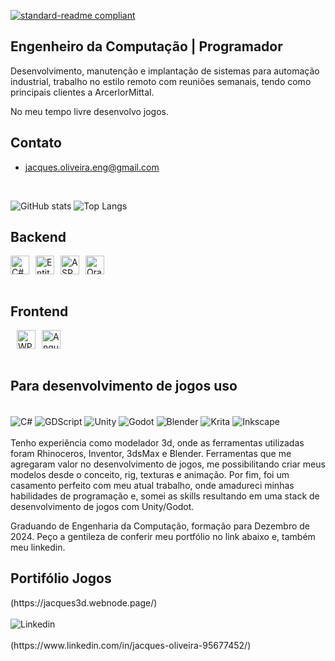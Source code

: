 [![standard-readme compliant](https://img.shields.io/badge/readme%20style-standard-brightgreen.svg?style=flat-square)](https://github.com/jacques-oliveira/standard-readme)
<div class="container">
    
## Engenheiro da Computação | Programador
Desenvolvimento, manutenção e implantação de sistemas para automação industrial, trabalho
no estilo remoto com reuniões semanais, tendo como principais clientes a ArcerlorMittal.<br/>

No meu tempo livre desenvolvo jogos.

## Contato
- jacques.oliveira.eng@gmail.com
<br/>

![GitHub stats](https://github-readme-stats-jacques.vercel.app/api?username=jacques-oliveira&show_icons=true&theme=github_dark_dimmed&count_private=true)  ![Top Langs](https://github-readme-stats-jacques.vercel.app/api/top-langs/?username=jacques-oliveira&layout=compact&count_private=true&theme=github_dark_dimmed&hide=JavaScript,ShaderLab,HLSL,Shell,PowerShell,Roff,MakeFile,CMake,jupyter%20notebook)  

## Backend 

<div style="display: flex; align-items: center; height: 30px;">
    <img src="https://img.shields.io/badge/C%23-00599C?style=flat-square&logo=csharp&logoColor=white" alt="C#" style="height: 30px;"/>
    <img src="https://img.shields.io/badge/Entity%20Framework-8.0-green?style=flat-square" alt="Entity Framework" style="height: 30px; margin-left: 10px;"/>
    <img src="https://img.shields.io/badge/ASP.NET%20Core-8.0-blue?style=flat-square" alt="ASP.NET Core" style="height: 30px; margin-left: 10px;"/>
    <img src="https://img.shields.io/badge/Oracle-F80000?style=flat-square&logo=oracle&logoColor=white" alt="Oracle" style="height: 30px; margin-left: 10px;"/>
</div>

<br/>
<h2>Frontend</h2>
<div style="display: flex; align-items: center; height: 30px;">
    <img src="https://img.shields.io/badge/WPF-5.0-4B8BBE?style=flat-square" alt="WPF" style="height: 30px; margin-left: 10px;"/>
    <img src="https://img.shields.io/badge/Angular-18.0-red?style=flat-square&logo=angular&logoColor=white" alt="Angular" style="height: 30px; margin-left: 10px;"/>
</div>

<br/>
<h2>Para desenvolvimento de jogos uso</h2>
<div style="display: inline_block"><br/>
  <img align="center" alt="C#" src="https://img.shields.io/badge/C%23-239120?style=for-the-badge&logo=c-sharp&logoColor=white"/>  
  <img align="center" alt="GDScript" src="https://img.shields.io/badge/GDScript-white?style=for-the-badge&color=blue"/>  
  <img align="center" alt="Unity" src="https://img.shields.io/badge/Unity-100000?style=for-the-badge&logo=unity&logoColor=white"/>  
  <img align="center" alt="Godot" src="https://img.shields.io/badge/GODOT-%23000000.svg?style=for-the-badge&logo=godot-engine"/>  
  <img align="center" alt="Blender" src="https://img.shields.io/badge/blender-%23F5792A.svg?style=for-the-badge&logo=blender&logoColor=white"/> 
  <img align="center" alt="Krita" src="https://img.shields.io/badge/Krita-203759?style=for-the-badge&logo=krita&logoColor=EEF37B"/>
  <img align="center" alt="Inkscape" src="https://img.shields.io/badge/Inkscape-000000?style=for-the-badge&logo=Inkscape&logoColor=white"/>  
</div><br/>  
  Tenho experiência como modelador 3d, onde as ferramentas utilizadas
  foram Rhinoceros, Inventor, 3dsMax e Blender. Ferramentas que me agregaram
  valor no desenvolvimento de jogos, me possibilitando criar meus modelos desde
  o conceito, rig, texturas e animação.
  Por fim, foi um casamento perfeito com meu atual trabalho, onde amadureci minhas
  habilidades de programação e, somei as skills resultando em uma stack de
  desenvolvimento de jogos com Unity/Godot. 

  Graduando de Engenharia da Computação, formação para Dezembro de 2024.
  Peço a gentileza de conferir meu portfólio no link abaixo e,
  também meu linkedin.
<h2>Portifólio Jogos</h2>
(https://jacques3d.webnode.page/)<br/>

<div style="display: inline_block"><br/>
  <img align="center" alt="Linkedin" src="https://img.shields.io/badge/LinkedIn-0077B5?style=for-the-badge&logo=linkedin&logoColor=white"/>  
</div><br/>
(https://www.linkedin.com/in/jacques-oliveira-95677452/)

</div>



